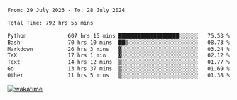 <!--START_SECTION:waka-->

```txt
From: 29 July 2023 - To: 28 July 2024

Total Time: 792 hrs 55 mins

Python             607 hrs 15 mins ███████████████████░░░░░░   75.53 %
Bash               70 hrs 10 mins  ██▒░░░░░░░░░░░░░░░░░░░░░░   08.73 %
Markdown           26 hrs 3 mins   ▓░░░░░░░░░░░░░░░░░░░░░░░░   03.24 %
TeX                17 hrs 1 min    ▓░░░░░░░░░░░░░░░░░░░░░░░░   02.12 %
Text               14 hrs 12 mins  ▒░░░░░░░░░░░░░░░░░░░░░░░░   01.77 %
Go                 13 hrs 37 mins  ▒░░░░░░░░░░░░░░░░░░░░░░░░   01.69 %
Other              11 hrs 5 mins   ▒░░░░░░░░░░░░░░░░░░░░░░░░   01.38 %
```

<!--END_SECTION:waka-->
[![wakatime](https://wakatime.com/badge/user/5f89a63a-5294-4958-ad30-2b3455e63f2a.svg)](https://wakatime.com/@5f89a63a-5294-4958-ad30-2b3455e63f2a)
